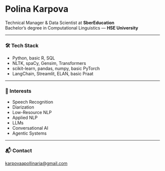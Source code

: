 # Polina Karpova

Technical Manager & Data Scientist at **SberEducation**  
Bachelor’s degree in Computational Linguistics — **HSE University**

---

### 🛠 Tech Stack
- Python, basic R, SQL  
- NLTK, spaCy, Gensim, Transformers  
- scikit-learn, pandas, numpy, basic PyTorch  
- LangChain, Streamlit, ELAN, basic Praat  

---

### 🧠 Interests
- Speech Recognition  
- Diarization  
- Low-Resource NLP  
- Applied NLP  
- LLMs  
- Conversational AI  
- Agentic Systems  

---

### 📬 Contact  
karpovaapollinaria@gmail.com

